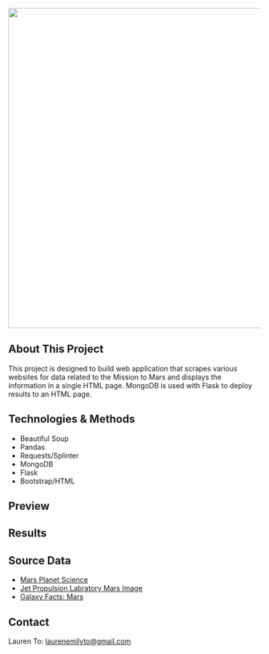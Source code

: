 <img src="https://cdn.mos.cms.futurecdn.net/Yhn4gzhV7foeYV89UNK6zM-1024-80.jpg.webp" width=640 align=center> <br>

## About This Project
This project is designed to build web application that scrapes various websites for data related to the Mission to Mars and displays the information in a single HTML page. MongoDB is used with Flask to deploy results to an HTML page.

## Technologies & Methods
- Beautiful Soup
- Pandas
- Requests/Splinter
- MongoDB 
- Flask
- Bootstrap/HTML

## Preview


## Results


## Source Data
- [Mars Planet Science](https://redplanetscience.com/)
- [Jet Propulsion Labratory Mars Image](https://spaceimages-mars.com/)
- [Galaxy Facts: Mars](https://galaxyfacts-mars.com/)

## Contact
Lauren To: [laurenemilyto@gmail.com](laurenemilyto@gmail.com)
